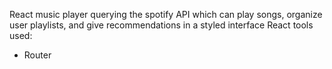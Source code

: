 React music player querying the spotify API which can play songs, organize user playlists, and give recommendations in a styled interface
React tools used:
- Router
